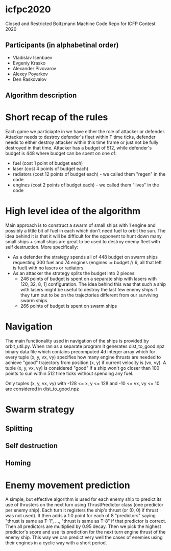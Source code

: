 # icfpc2020
Closed and Restricted Boltzmann Machine Code Repo for ICFP Contest 2020

## Participants (in alphabetinal order)

- Vladislav Isenbaev
- Evgeniy Krasko
- Alexander Pivovarov
- Alexey Poyarkov
- Den Raskovalov

## Algorithm description

# Short recap of the rules

Each game we particiapte in we have either the role of attacker or defender. Attacker needs to destroy defender's fleet within T time ticks, defender needs to either destroy attacker within this time frame or just not be fully destroyed in that time. Attacker has a budget of 512, while defender's budget is 448 where budget can be spent on one of:

- fuel (cost 1 point of budget each)
- laser (cost 4 points of budget each)
- radiators (cost 12 points of budget each) - we called them "regen" in the code
- engines (cost 2 points of budget each) - we called them "lives" in the code

# High level idea of the algorithm

Main approach is to construct a swarm of small ships with 1 engine and possibly a little bit of fuel in each which don't need fuel to orbit the sun. The idea behind it is that it will be difficult for the opponent to hunt down many small ships + small ships are great to be used to destroy enemy fleet with self destruction. More specifically:

- As a defender the strategy spends all of 448 budget on swarm ships requesting 300 fuel and 74 engines (engines := budget // 6, all that left is fuel) with no lasers or radiators.
- As an attacker the strategy splits the budget into 2 pieces:
  - 246 points of budget is spent on a separate ship with lasers with [20, 32, 8, 1] configuration. The idea behind this was that such a ship with lasers might be useful to destroy the last few enemy ships if they turn out to be on the trajectories different from our surviving swarm ships.
  - 266 points of budget is spent on swarm ships

# Navigation

The main functionality used in navigation of the ships is provided by orbit_util.py. When ran as a separate program it generates dist_to_good.npz binary data file which contains precomputed 4d integer array which for every tuple (x, y, vx, vy) specifies how many engine thrusts are needed to achieve "good" trajectory from position (x, y) if current velocity is (vx, vy). A tuple (x, y, vx, vy) is considered "good" if a ship won't go closer than 100 points to sun within 512 time ticks without spending any fuel.

Only tuples (x, y, vx, vy) with -128 <= x, y <= 128 and -10 <= vx, vy <= 10 are considered in dist_to_good.npz 

# Swarm strategy

## Splitting

## Self destruction

## Homing


# Enemy movement prediction

A simple, but effective algorithm is used for each enemy ship to predict its use of thrusters on the next turn using ThrustPredictor class (one predictor per enemy ship). Each turn it registers the ship's thrust (or (0, 0) if thrust was not used). It then adds a 1.0 point for each of 8 "predictors" saying "thrust is same as T-1", ..., "thrust is same as T-8" if that predictor is correct. Then all predictors are multiplied by 0.95 decay. Then we pick the highest predictor's score and use its prediction for the next turn engine thrust of the enemy ship. This way we can predict very well the cases of enemies using their engines in a cyclic way with a short period.
